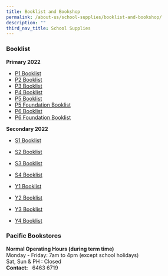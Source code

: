 ```yaml
---
title: Booklist and Bookshop
permalink: /about-us/school-supplies/booklist-and-bookshop/
description: ""
third_nav_title: School Supplies
---
```

### Booklist

**Primary 2022**

* [P1 Booklist](https://drive.google.com/file/d/1-SpIDAWGDaESjkcRuXQGKkDL2lcwLPAf/view?usp=sharing)  
* [P2 Booklist](https://drive.google.com/file/d/1m66beubLwWl07rJ_d2ArpLZv2wTGgrY6/view?usp=sharing)   
* [P3 Booklist](https://drive.google.com/file/d/14GvM9oxGJaVgWj80FAhwUTv9vzQLWP2x/view?usp=sharing)   
* [P4 Booklist](https://drive.google.com/file/d/1miu28LhjDAiQ9EjV6UFgKmzLRtxOtc3n/view?usp=sharing)   
* [P5 Booklist](https://drive.google.com/file/d/1hrGaKf_HDkTTIuMdZBpTdR6mHhYn6nTj/view?usp=sharing)   
* [P5 Foundation Booklist](https://drive.google.com/file/d/1lLt1yNJpq9tXbwMPi1vvEPAO7NLHU3_o/view?usp=sharing)   
* [P6 Booklist](https://drive.google.com/file/d/13zctXsZhKgNmAf_AJ8yaQ-R-6c5O84Si/view?usp=sharing)   
* [P6 Foundation Booklist](https://drive.google.com/file/d/13W97ImzhUo1ScaiojmN1HvbIBBuApEaR/view?usp=sharing)

**Secondary 2022**

* [S1 Booklist](https://drive.google.com/file/d/13EGCx-O0KKeo4OeRbJSyIRukCGE77hFz/view?usp=sharing)

* [S2 Booklist](https://drive.google.com/file/d/1ThGqMDr5EdDNAcqfBstUgeUPvRrnNnqd/view?usp=sharing)

* [S3 Booklist](https://drive.google.com/file/d/1rVErXQOymmuQksAS8CcerKFB2i7bK1PI/view?usp=sharing)

* [S4 Booklist](https://drive.google.com/file/d/1SjTSoUdA9YUb0EYZML8awKCA79xoQOtK/view?usp=sharing)

* [Y1 Booklist](https://drive.google.com/file/d/1i3MZyQpUJcPwglp8y7HLnnOMF6OV25_2/view?usp=sharing)

* [Y2 Booklist](https://drive.google.com/file/d/1h0zIvOR9e3yifoxThj0yTF5CuGXnVGJl/view?usp=sharing)

* [Y3 Booklist](https://drive.google.com/file/d/1O9cZ-3svCCcZ5qmhPMlVhRcQU9RZNIsZ/view?usp=sharing)

* [Y4 Booklist](https://drive.google.com/file/d/1civnSN2IUUqEOhBnJnvlNj6-aQqr8oZ3/view?usp=sharing)

### Pacific Bookstores

**Normal Operating Hours (during term time)** <br>
Monday - Friday: 7am to 4pm (except school holidays) <br>
Sat, Sun & PH : Closed <br>
**Contact:**   6463 6719